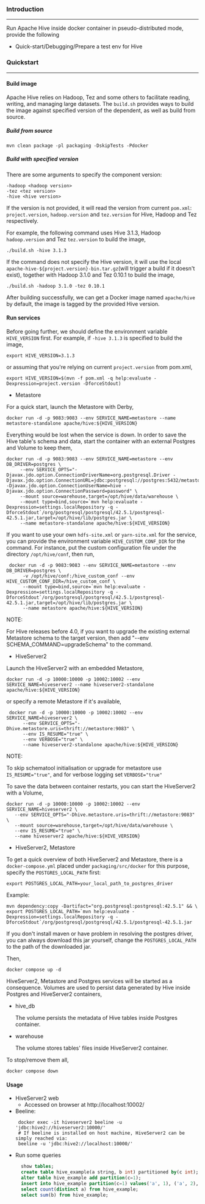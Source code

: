 <!--
{% comment %}
Licensed to the Apache Software Foundation (ASF) under one or more
contributor license agreements.  See the NOTICE file distributed with
this work for additional information regarding copyright ownership.
The ASF licenses this file to you under the Apache License, Version 2.0
(the "License"); you may not use this file except in compliance with
the License.  You may obtain a copy of the License at

http://www.apache.org/licenses/LICENSE-2.0

Unless required by applicable law or agreed to in writing, software
distributed under the License is distributed on an "AS IS" BASIS,
WITHOUT WARRANTIES OR CONDITIONS OF ANY KIND, either express or implied.
See the License for the specific language governing permissions and
limitations under the License.
{% endcomment %}
-->

### Introduction

---
Run Apache Hive inside docker container in pseudo-distributed mode, provide the following

- Quick-start/Debugging/Prepare a test env for Hive

### Quickstart

---

#### Build image

Apache Hive relies on Hadoop, Tez and some others to facilitate reading, writing, and managing large datasets.
The `build.sh` provides ways to build the image against specified version of the dependent, as well as build from
source.

##### Build from source

```shell
mvn clean package -pl packaging -DskipTests -Pdocker
```

##### Build with specified version

There are some arguments to specify the component version:

```shell
-hadoop <hadoop version>
-tez <tez version>
-hive <hive version> 
```

If the version is not provided, it will read the version from current `pom.xml`:
`project.version`, `hadoop.version` and `tez.version` for Hive, Hadoop and Tez respectively.

For example, the following command uses Hive 3.1.3, Hadoop `hadoop.version` and Tez `tez.version` to build the image,

```shell
./build.sh -hive 3.1.3
```

If the command does not specify the Hive version, it will use the local `apache-hive-${project.version}-bin.tar.gz`(will
trigger a build if it doesn't exist),
together with Hadoop 3.1.0 and Tez 0.10.1 to build the image,

```shell
./build.sh -hadoop 3.1.0 -tez 0.10.1
```

After building successfully, we can get a Docker image named `apache/hive` by default, the image is tagged by the
provided Hive version.

#### Run services

Before going further, we should define the environment variable `HIVE_VERSION` first.
For example, if `-hive 3.1.3` is specified to build the image,

```shell
export HIVE_VERSION=3.1.3
```

or assuming that you're relying on current `project.version` from pom.xml,

```shell
export HIVE_VERSION=$(mvn -f pom.xml -q help:evaluate -Dexpression=project.version -DforceStdout)
```

- Metastore

For a quick start, launch the Metastore with Derby,

  ```shell
  docker run -d -p 9083:9083 --env SERVICE_NAME=metastore --name metastore-standalone apache/hive:${HIVE_VERSION}
  ```

Everything would be lost when the service is down. In order to save the Hive table's schema and data, start the
container with an external Postgres and Volume to keep them,

  ```shell
  docker run -d -p 9083:9083 --env SERVICE_NAME=metastore --env DB_DRIVER=postgres \
       --env SERVICE_OPTS="-Djavax.jdo.option.ConnectionDriverName=org.postgresql.Driver -Djavax.jdo.option.ConnectionURL=jdbc:postgresql://postgres:5432/metastore_db -Djavax.jdo.option.ConnectionUserName=hive -Djavax.jdo.option.ConnectionPassword=password" \
       --mount source=warehouse,target=/opt/hive/data/warehouse \
       --mount type=bind,source=`mvn help:evaluate -Dexpression=settings.localRepository -q -DforceStdout`/org/postgresql/postgresql/42.5.1/postgresql-42.5.1.jar,target=/opt/hive/lib/postgres.jar \
       --name metastore-standalone apache/hive:${HIVE_VERSION}
  ```

If you want to use your own `hdfs-site.xml` or `yarn-site.xml` for the service, you can provide the environment variable
`HIVE_CUSTOM_CONF_DIR` for the command. For instance, put the custom configuration file under the directory
`/opt/hive/conf`, then run,

  ```shell
   docker run -d -p 9083:9083 --env SERVICE_NAME=metastore --env DB_DRIVER=postgres \
        -v /opt/hive/conf:/hive_custom_conf --env HIVE_CUSTOM_CONF_DIR=/hive_custom_conf \
        --mount type=bind,source=`mvn help:evaluate -Dexpression=settings.localRepository -q -DforceStdout`/org/postgresql/postgresql/42.5.1/postgresql-42.5.1.jar,target=/opt/hive/lib/postgres.jar \
        --name metastore apache/hive:${HIVE_VERSION}
  ```

NOTE:

For Hive releases before 4.0, if you want to upgrade the existing external Metastore schema to the target version,
then add "--env SCHEMA_COMMAND=upgradeSchema" to the command.

- HiveServer2

Launch the HiveServer2 with an embedded Metastore,

   ```shell
  docker run -d -p 10000:10000 -p 10002:10002 --env SERVICE_NAME=hiveserver2 --name hiveserver2-standalone apache/hive:${HIVE_VERSION}
   ```

or specify a remote Metastore if it's available,

   ```shell
    docker run -d -p 10000:10000 -p 10002:10002 --env SERVICE_NAME=hiveserver2 \
         --env SERVICE_OPTS="-Dhive.metastore.uris=thrift://metastore:9083" \
         --env IS_RESUME="true" \
         --env VERBOSE="true" \
         --name hiveserver2-standalone apache/hive:${HIVE_VERSION}
   ```

NOTE:

To skip schematool initialisation or upgrade for metastore use `IS_RESUME="true"`, and for verbose logging set
`VERBOSE="true"`

To save the data between container restarts, you can start the HiveServer2 with a Volume,

   ```shell
   docker run -d -p 10000:10000 -p 10002:10002 --env SERVICE_NAME=hiveserver2 \
      --env SERVICE_OPTS="-Dhive.metastore.uris=thrift://metastore:9083" \
      --mount source=warehouse,target=/opt/hive/data/warehouse \
      --env IS_RESUME="true" \
      --name hiveserver2 apache/hive:${HIVE_VERSION}
   ```

- HiveServer2, Metastore

To get a quick overview of both HiveServer2 and Metastore, there is a `docker-compose.yml` placed under
`packaging/src/docker` for this purpose,
specify the `POSTGRES_LOCAL_PATH` first:

```shell
export POSTGRES_LOCAL_PATH=your_local_path_to_postgres_driver
```

Example:

```shell
mvn dependency:copy -Dartifact="org.postgresql:postgresql:42.5.1" && \
export POSTGRES_LOCAL_PATH=`mvn help:evaluate -Dexpression=settings.localRepository -q -DforceStdout`/org/postgresql/postgresql/42.5.1/postgresql-42.5.1.jar 
```

If you don't install maven or have problem in resolving the postgres driver, you can always download this jar yourself,
change the `POSTGRES_LOCAL_PATH` to the path of the downloaded jar.

Then,

```shell
docker compose up -d
```

HiveServer2, Metastore and Postgres services will be started as a consequence.
Volumes are used to persist data generated by Hive inside Postgres and HiveServer2 containers,

- hive_db

  The volume persists the metadata of Hive tables inside Postgres container.
- warehouse

  The volume stores tables' files inside HiveServer2 container.

To stop/remove them all,

```shell
docker compose down
```

#### Usage

- HiveServer2 web
    - Accessed on browser at http://localhost:10002/
- Beeline:
  ```shell
   docker exec -it hiveserver2 beeline -u 'jdbc:hive2://hiveserver2:10000/'
   # If beeline is installed on host machine, HiveServer2 can be simply reached via:
   beeline -u 'jdbc:hive2://localhost:10000/'
  ```
- Run some queries
  ```sql
    show tables;
    create table hive_example(a string, b int) partitioned by(c int);
    alter table hive_example add partition(c=1);
    insert into hive_example partition(c=1) values('a', 1), ('a', 2),('b',3);
    select count(distinct a) from hive_example;
    select sum(b) from hive_example;
  ```
